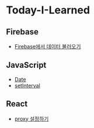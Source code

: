 # Today-I-Learned

## Firebase

- [Firebase에서 데이터 불러오기]()

## JavaScript

- [Date]()
- [setInterval](https://github.com/ttaerrim/Today-I-Learned/blob/main/JavaScript/setInterval.md)

## React

- [proxy 설정하기](https://github.com/ttaerrim/Today-I-Learned/blob/main/React/proxy%20%EC%84%A4%EC%A0%95%ED%95%98%EA%B8%B0.md)
